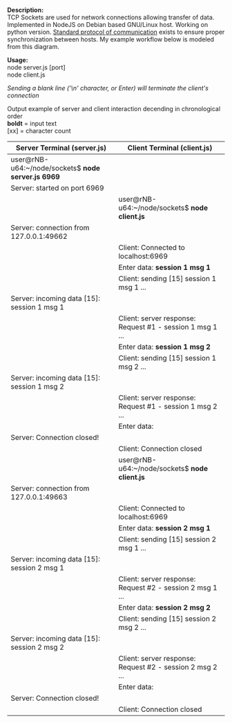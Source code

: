 **Description:**  
TCP Sockets are used for network connections allowing transfer of data. Implemented in NodeJS on Debian based GNU/Linux host. Working on python version.
[Standard protocol of communication](http://en.wikipedia.org/wiki/Berkeley_sockets#/media/File:InternetSocketBasicDiagram_zhtw.png) exists to ensure proper synchronization between hosts. My example workflow below is modeled from this diagram.

**Usage:**  
node server.js [port]  
node client.js

*Sending a blank line ('\n' character, or Enter) will terminate the client's connection*

Output example of server and client interaction decending in chronological order  
**boldt** = input text  
[xx] = character count

| Server Terminal (server.js) | Client Terminal (client.js) |
|---|---|
| user@rNB-u64:~/node/sockets$ **node server.js 6969** | |
| Server: started on port 6969 | |
| | user@rNB-u64:~/node/sockets$ **node client.js** |
| Server: connection from 127.0.0.1:49662 | |
| | Client: Connected to localhost:6969 |
| | Enter data: **session 1 msg 1** |
| | Client: sending [15] session 1 msg 1 ... |
| Server: incoming data [15]: session 1 msg 1 |  |
| | Client: server response: Request #1 - session 1 msg 1 ... |
| | Enter data: **session 1 msg 2** |
| | Client: sending [15] session 1 msg 2 ... |
| Server: incoming data [15]: session 1 msg 2 | |
| | Client: server response: Request #1 - session 1 msg 2 ... |
| | Enter data: |
| Server: Connection closed! | |
| | Client: Connection closed |
| | user@rNB-u64:~/node/sockets$ **node client.js** |
| Server: connection from 127.0.0.1:49663 | |
| | Client: Connected to localhost:6969 |
| | Enter data: **session 2 msg 1** |
| | Client: sending [15] session 2 msg 1 ... |
| Server: incoming data [15]: session 2 msg 1 | |
| | Client: server response: Request #2 - session 2 msg 1 ... |
| | Enter data: **session 2 msg 2** |
| | Client: sending [15] session 2 msg 2 ... |
| Server: incoming data [15]: session 2 msg 2 | |
| | Client: server response: Request #2 - session 2 msg 2 ... |
| | Enter data: |
| Server: Connection closed! | |
| | Client: Connection closed |
